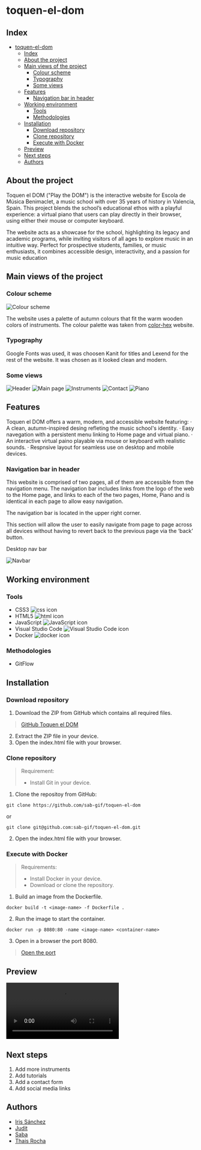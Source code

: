 # toquen-el-dom

## Index

- [toquen-el-dom](#toquen-el-dom)
  - [Index](#index)
  - [About the project](#about-the-project)
  - [Main views of the project](#main-views-of-the-project)
    - [Colour scheme](#colour-scheme)
    - [Typography](#typography)
    - [Some views](#some-views)
  - [Features](#features)
    - [Navigation bar in header](#navigation-bar-in-header)
  - [Working environment](#working-environment)
    - [Tools](#tools)
    - [Methodologies](#methodologies)
  - [Installation](#installation)
    - [Download repository](#download-repository)
    - [Clone repository](#clone-repository)
    - [Execute with Docker](#execute-with-docker)
  - [Preview](#preview)
  - [Next steps](#next-steps)
  - [Authors](#authors)

## About the project

Toquen el DOM ("Play the DOM") is the interactive website for Escola de Música Benimaclet, a music school with over 35 years of history in Valencia, Spain. This project blends the school’s educational ethos with a playful experience: a virtual piano that users can play directly in their browser, using either their mouse or computer keyboard.

The website acts as a showcase for the school, highlighting its legacy and academic programs, while inviting visitors of all ages to explore music in an intuitive way. Perfect for prospective students, families, or music enthusiasts, it combines accessible design, interactivity, and a passion for music education

## Main views of the project

### Colour scheme

![Colour scheme](assets/images-videos-readme/color-scheme.png) 

The website uses a palette of autumn colours that fit the warm wooden colors of instruments. The colour palette was taken from [color-hex](https://www.color-hex.com/) website.

### Typography

Google Fonts was used, it was choosen Kanit for titles and Lexend for the rest of the website. It was chosen as it looked clean and modern.

### Some views

![Header](assets/images-videos-readme/navbar.png) 
![Main page](assets/images-videos-readme/intro.png) 
![Instruments](assets/images-videos-readme/instruments.png)
![Contact](assets/images-videos-readme/contact.png) 
![Piano](assets/images-videos-readme/piano.png)  

## Features

Toquen el DOM offers a warm, modern, and accessible website featuring:
· A clean, autumn-inspired desing refleting the music school's identity.
· Easy navegation with a persistent menu linking to Home page and virtual piano.
· An interactive virtual paino playable via mouse or keyboard with realistic sounds.
· Respnsive layout for seamless use on desktop and mobile devices.

### Navigation bar in header

This website is comprised of two pages, all of them are accessible from the navigation menu. The navigation bar includes links from the logo of the web to the Home page, and links to each of the two pages, Home, Piano and is identical in each page to allow easy navigation.

The navigation bar is located in the upper right corner.

This section will allow the user to easily navigate from page to page across all devices without having to revert back to the previous page via the ‘back’ button. 

Desktop nav bar

![Navbar](assets/images-videos-readme/navbar.png)

## Working environment

### Tools

- CSS3 ![css icon](https://img.shields.io/badge/CSS3-1572B6?style=for-the-badge&logo=css3&logoColor=white)
- HTML5 ![html icon](https://img.shields.io/badge/HTML5-E34F26?style=for-the-badge&logo=html5&logoColor=white)
- JavaScript ![JavaScript icon](https://img.shields.io/badge/JavaScript-323330?style=for-the-badge&logo=javascript&logoColor=F7DF1E)
- Visual Studio Code ![Visual Studio Code icon](https://img.shields.io/badge/VSCode-0078D4?style=for-the-badge&logo=visual%20studio%20code&logoColor=white)
- Docker ![docker icon](https://img.shields.io/badge/Docker-2CA5E0?style=for-the-badge&logo=docker&logoColor=white)

### Methodologies

- GitFlow

## Installation


### Download repository
1. Download the ZIP from GitHub which contains all required files.
> [GitHub Toquen el DOM](https://github.com/sab-gif/toquen-el-dom)
2. Extract the ZIP file in your device.
3. Open the index.html file with your browser.

### Clone repository

> Requirement:
> - Install Git in your device.

1. Clone the repositoy from GitHub:
```
git clone https://github.com/sab-gif/toquen-el-dom
```
or
```
git clone git@github.com:sab-gif/toquen-el-dom.git
```
2. Open the index.html file with your browser.

### Execute with Docker

>Requirements:
> - Install Docker in your device.
> - Download or clone the repository.


1. Build an image from the Dockerfile.
```
docker build -t <image-name> -f Dockerfile .
```
2. Run the image to start the container.
```
docker run -p 8080:80 -name <image-name> <container-name>
```
3. Open in a browser the port 8080.

> [Open the port](http://127.0.0.1:8080/)


## Preview

<video alt="Piano video" src="./assets/images-videos-readme/piano-preview.mp4"></video>


## Next steps

1. Add more instruments
2. Add tutorials
3. Add a contact form
4. Add social media links

## Authors

- [Iris Sánchez](https://github.com/isanort)
- [Judit](https://github.com/J-uds)
- [Saba](https://github.com/sab-gif)
- [Thais Rocha](https://github.com/thaisrqueiroz) 